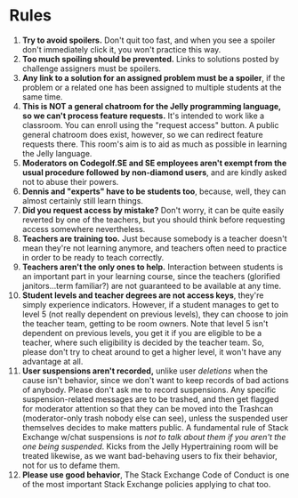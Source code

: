 # Rules

1. **Try to avoid spoilers.** Don't quit too fast, and when you see a spoiler don't immediately click it, you won't practice this way.
2. **Too much spoiling should be prevented.** Links to solutions posted by challenge assigners must be spoilers.
3. **Any link to a solution for an assigned problem must be a spoiler**, if the problem or a related one has been assigned to multiple students at the same time.
4. **This is NOT a general chatroom for the Jelly programming language, so we can't process feature requests.** It's intended to work like a classroom. You can enroll using the "request access" button. A public general chatroom does exist, however, so we can redirect feature requests there. This room's aim is to aid as much as possible in learning the Jelly language.
5. **Moderators on Codegolf.SE and SE employees aren't exempt from the usual procedure followed by non-diamond users**, and are kindly asked not to abuse their powers.
6. **Dennis and "experts" have to be students too**, because, well, they can almost certainly still learn things.
7. **Did you request access by mistake?** Don't worry, it can be quite easily reverted by one of the teachers, but you should think before requesting access somewhere nevertheless.
8. **Teachers are training too.** Just because somebody is a teacher doesn't mean they're not learning anymore, and teachers often need to practice in order to be ready to teach correctly.
9. **Teachers aren't the only ones to help.** Interaction between students is an important part in your learning course, since the teachers (glorified janitors...term familiar?) are not guaranteed to be available at any time.
10. **Student levels and teacher degrees are not access keys**, they're simply experience indicators. However, if a student manages to get to level 5 (not really dependent on previous levels), they can choose to join the teacher team, getting to be room owners. Note that level 5 isn't dependent on previous levels, you get it if you are eligible to be a teacher, where such eligibility is decided by the teacher team. So, please don't try to cheat around to get a higher level, it won't have any advantage at all.
11. **User suspensions aren't recorded,** unlike user *deletions* when the cause isn't behavior, since we don't want to keep records of bad actions of anybody. Please don't ask me to record suspensions. Any specific suspension-related messages are to be trashed, and then get flagged for moderator attention so that they can be moved into the Trashcan (moderator-only trash nobody else can see), unless the suspended user themselves decides to make matters public. A fundamental rule of Stack Exchange w/chat suspensions is *not to talk about them if you aren't the one being suspended*. Kicks from the Jelly Hypertraining room will be treated likewise, as we want bad-behaving users to fix their behavior, not for us to defame them.
12. **Please use good behavior**, The Stack Exchange Code of Conduct is one of the most important Stack Exchange policies applying to chat too.
